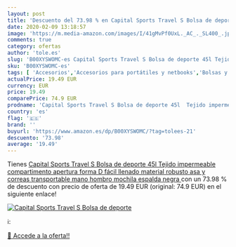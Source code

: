 ```yaml
---
layout: post
title: 'Descuento del 73.98 % en Capital Sports Travel S Bolsa de deporte'
date: 2020-02-09 13:18:57
image: 'https://m.media-amazon.com/images/I/41gMvPf0UxL._AC_._SL400_.jpg'
comments: true
category: ofertas
author: 'tole.es'
slug: 'B00XYSWOMC-es Capital Sports Travel S Bolsa de deporte 45l Tejido...'
sku: 'B00XYSWOMC-es'
tags: [ 'Accesorios','Accesorios para portátiles y netbooks','Bolsas y fundas para portátiles y netbooks','Informática','Juegos y Accesorios para PC','Mochilas para portátiles y netbooks','Videojuegos','mochila', ]
actualPrice: 19.49 EUR
currency: EUR
price: 19.49
comparePrice: 74.9 EUR
prodname: 'Capital Sports Travel S Bolsa de deporte 45l  Tejido impermeable  compartimento apertura forma D  fácil llenado  material robusto  asa y correas  transportable mano  hombro  mochila espalda  negra '
country: 'es'
flag: '🇪🇸'
brand: ''
buyurl: 'https://www.amazon.es/dp/B00XYSWOMC/?tag=tolees-21'
descuento: '73.98'
average: '19.49'
---
```


Tienes [Capital Sports Travel S Bolsa de deporte 45l  Tejido impermeable  compartimento apertura forma D  fácil llenado  material robusto  asa y correas  transportable mano  hombro  mochila espalda  negra ](https://www.amazon.es/dp/B00XYSWOMC/?tag=tolees-21) con un 73.98 % de descuento con precio de oferta de 19.49 EUR (original: 74.9 EUR) en el siguiente enlace!

[![Capital Sports Travel S Bolsa de deporte](https://m.media-amazon.com/images/I/41gMvPf0UxL._AC_._SL400_.jpg)](https://www.amazon.es/dp/B00XYSWOMC/?tag=tolees-21)

ℹ️:


[🛒 Accede a la oferta!!](https://www.amazon.es/dp/B00XYSWOMC/?tag=tolees-21)
